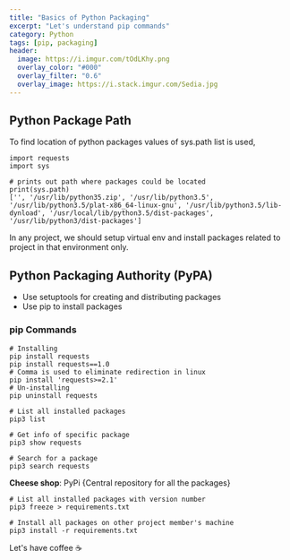 ```yaml
---
title: "Basics of Python Packaging"
excerpt: "Let's understand pip commands"
category: Python
tags: [pip, packaging]
header:
  image: https://i.imgur.com/tOdLKhy.png
  overlay_color: "#000"
  overlay_filter: "0.6"
  overlay_image: https://i.stack.imgur.com/Sedia.jpg
---
```

## Python Package Path 
To find location of python packages values of sys.path list is used,
```
import requests
import sys

# prints out path where packages could be located
print(sys.path)
['', '/usr/lib/python35.zip', '/usr/lib/python3.5', '/usr/lib/python3.5/plat-x86_64-linux-gnu', '/usr/lib/python3.5/lib-dynload', '/usr/local/lib/python3.5/dist-packages', '/usr/lib/python3/dist-packages']
```
In any project, we should setup virtual env and install packages related to project in that environment only.

## Python Packaging Authority (PyPA)

- Use setuptools for creating and distributing packages
- Use pip to install packages

### pip Commands
```
# Installing
pip install requests
pip install requests==1.0
# Comma is used to eliminate redirection in linux
pip install 'requests>=2.1'
# Un-installing
pip uninstall requests
```

```
# List all installed packages
pip3 list

# Get info of specific package
pip3 show requests

# Search for a package
pip3 search requests
```
**Cheese shop**: PyPi {Central repository for all the packages}
```
# List all installed packages with version number
pip3 freeze > requirements.txt

# Install all packages on other project member's machine
pip3 install -r requirements.txt
```

Let's have coffee :coffee:
